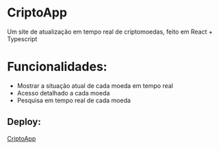 # CriptoApp
Um site de atualização em tempo real de criptomoedas, feito em React + Typescript

# Funcionalidades: 
<ul>
  <li>Mostrar a situação atual de cada moeda em tempo real</li>
  <li>Acesso detalhado a cada moeda</li>
  <li>Pesquisa em tempo real de cada moeda</li>
</ul>

## Deploy: 
[CriptoApp](https://cripto-app-one-phi.vercel.app)

